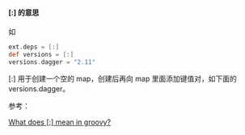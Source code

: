#### [:] 的意思

如 

```groovy
ext.deps = [:]
def versions = [:]
versions.dagger = "2.11"
```

[:] 用于创建一个空的 map，创建后再向 map 里面添加键值对，如下面的 versions.dagger。







参考：

[What does [:] mean in groovy?](https://stackoverflow.com/questions/22865107/what-does-mean-in-groovy)